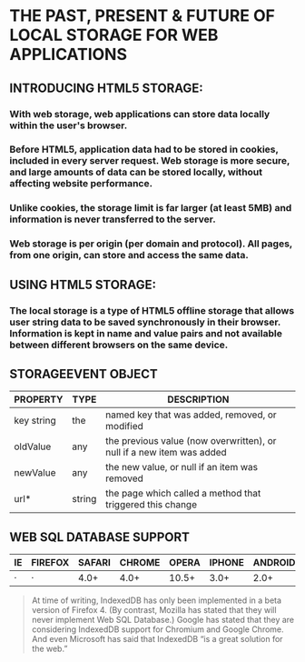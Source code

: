 # THE PAST, PRESENT & FUTURE OF LOCAL STORAGE FOR WEB APPLICATIONS
## INTRODUCING HTML5 STORAGE:
 ### With web storage, web applications can store data locally within the user's browser.
 ### Before HTML5, application data had to be stored in cookies, included in every server request. Web storage is more  secure, and large amounts of data can be stored locally, without affecting website performance.
 ### Unlike cookies, the storage limit is far larger (at least 5MB) and information is never transferred to the server.
 ### Web storage is per origin (per domain and protocol). All pages, from one origin, can store and access the same data.
 ## USING HTML5 STORAGE:
 ### The local storage is a type of HTML5 offline storage that allows user string data to be saved synchronously in their browser. Information is kept in name and value pairs and not available between different browsers on the same device.
 ## STORAGEEVENT OBJECT
PROPERTY	|   TYPE	 |                 DESCRIPTION
--------    |  ------    |                --------------
key	string	|   the      |   named key that was added, removed, or modified
oldValue	|   any	     |   the previous value (now overwritten), or null if a new item was added
newValue	|   any	     |   the new value, or null if an item was removed
url*	    |  string	 |   the page which called a method that triggered this change

## WEB SQL DATABASE SUPPORT
IE |FIREFOX	| SAFARI |CHROME |OPERA |IPHONE	 |ANDROID
-- | -------| ------ | ----- |----- | ------ |-------
·  |  ·	    |  4.0+  | 4.0+	 | 10.5+|  3.0+  |	2.0+

>At time of writing, IndexedDB has only been implemented in a beta version of Firefox 4. (By contrast, Mozilla has stated that they will never implement Web SQL Database.) Google has stated that they are considering IndexedDB support for Chromium and Google Chrome. And even Microsoft has said that IndexedDB “is a great solution for the web.”

